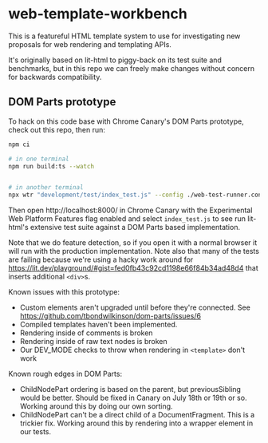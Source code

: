 # web-template-workbench

This is a featureful HTML template system to use for investigating new proposals for web rendering and templating APIs.

It's originally based on lit-html to piggy-back on its test suite and benchmarks, but in this repo we can freely make changes without concern for backwards compatibility.

## DOM Parts prototype

To hack on this code base with Chrome Canary's DOM Parts prototype, check out this repo, then run:

```sh
npm ci

# in one terminal
npm run build:ts --watch


# in another terminal
npx wtr "development/test/index_test.js" --config ./web-test-runner.config.js --watch
```

Then open http://localhost:8000/ in Chrome Canary with the Experimental Web Platform Features flag enabled and select `index_test.js` to see run lit-html's extensive test suite against a DOM Parts based implementation.

Note that we do feature detection, so if you open it with a normal browser it will run with the production implementation. Note also that many of the tests are failing because we're using a hacky work around for https://lit.dev/playground/#gist=fed0fb43c92cd1198e66f84b34ad48d4 that inserts additional `<div>`s.

Known issues with this prototype:

- Custom elements aren't upgraded until before they're connected. See https://github.com/tbondwilkinson/dom-parts/issues/6
- Compiled templates haven't been implemented.
- Rendering inside of comments is broken
- Rendering inside of raw text nodes is broken
- Our DEV_MODE checks to throw when rendering in `<template>` don't work

Known rough edges in DOM Parts:

- ChildNodePart ordering is based on the parent, but previousSibling would be better. Should be fixed in Canary on July 18th or 19th or so. Working around this by doing our own sorting.
- ChildNodePart can't be a direct child of a DocumentFragment. This is a trickier fix. Working around this by rendering into a wrapper element in our tests.
